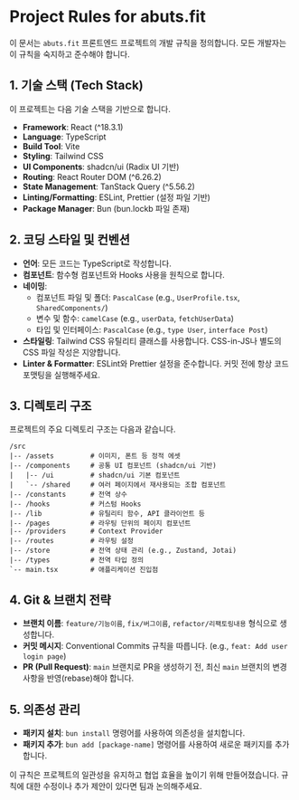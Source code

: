 # Project Rules for abuts.fit

이 문서는 `abuts.fit` 프론트엔드 프로젝트의 개발 규칙을 정의합니다. 모든 개발자는 이 규칙을 숙지하고 준수해야 합니다.

## 1. 기술 스택 (Tech Stack)

이 프로젝트는 다음 기술 스택을 기반으로 합니다.

- **Framework**: React (^18.3.1)
- **Language**: TypeScript
- **Build Tool**: Vite
- **Styling**: Tailwind CSS
- **UI Components**: shadcn/ui (Radix UI 기반)
- **Routing**: React Router DOM (^6.26.2)
- **State Management**: TanStack Query (^5.56.2)
- **Linting/Formatting**: ESLint, Prettier (설정 파일 기반)
- **Package Manager**: Bun (bun.lockb 파일 존재)

## 2. 코딩 스타일 및 컨벤션

- **언어**: 모든 코드는 TypeScript로 작성합니다.
- **컴포넌트**: 함수형 컴포넌트와 Hooks 사용을 원칙으로 합니다.
- **네이밍**: 
    - 컴포넌트 파일 및 폴더: `PascalCase` (e.g., `UserProfile.tsx`, `SharedComponents/`)
    - 변수 및 함수: `camelCase` (e.g., `userData`, `fetchUserData`)
    - 타입 및 인터페이스: `PascalCase` (e.g., `type User`, `interface Post`)
- **스타일링**: Tailwind CSS 유틸리티 클래스를 사용합니다. CSS-in-JS나 별도의 CSS 파일 작성은 지양합니다.
- **Linter & Formatter**: ESLint와 Prettier 설정을 준수합니다. 커밋 전에 항상 코드 포맷팅을 실행해주세요.

## 3. 디렉토리 구조

프로젝트의 주요 디렉토리 구조는 다음과 같습니다.

```
/src
|-- /assets         # 이미지, 폰트 등 정적 에셋
|-- /components     # 공통 UI 컴포넌트 (shadcn/ui 기반)
|   |-- /ui         # shadcn/ui 기본 컴포넌트
|   `-- /shared     # 여러 페이지에서 재사용되는 조합 컴포넌트
|-- /constants      # 전역 상수
|-- /hooks          # 커스텀 Hooks
|-- /lib            # 유틸리티 함수, API 클라이언트 등
|-- /pages          # 라우팅 단위의 페이지 컴포넌트
|-- /providers      # Context Provider
|-- /routes         # 라우팅 설정
|-- /store          # 전역 상태 관리 (e.g., Zustand, Jotai)
|-- /types          # 전역 타입 정의
`-- main.tsx        # 애플리케이션 진입점
```

## 4. Git & 브랜치 전략

- **브랜치 이름**: `feature/기능이름`, `fix/버그이름`, `refactor/리팩토링내용` 형식으로 생성합니다.
- **커밋 메시지**: Conventional Commits 규칙을 따릅니다. (e.g., `feat: Add user login page`)
- **PR (Pull Request)**: `main` 브랜치로 PR을 생성하기 전, 최신 `main` 브랜치의 변경 사항을 반영(rebase)해야 합니다.

## 5. 의존성 관리

- **패키지 설치**: `bun install` 명령어를 사용하여 의존성을 설치합니다.
- **패키지 추가**: `bun add [package-name]` 명령어를 사용하여 새로운 패키지를 추가합니다.

이 규칙은 프로젝트의 일관성을 유지하고 협업 효율을 높이기 위해 만들어졌습니다. 규칙에 대한 수정이나 추가 제안이 있다면 팀과 논의해주세요.
